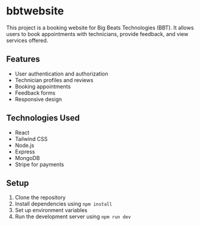 # bbtwebsite

This project is a booking website for Big Beats Technologies (BBT). It allows users to book appointments with technicians, provide feedback, and view services offered.

## Features

- User authentication and authorization
- Technician profiles and reviews
- Booking appointments
- Feedback forms
- Responsive design

## Technologies Used

- React
- Tailwind CSS
- Node.js
- Express
- MongoDB
- Stripe for payments

## Setup

1. Clone the repository
2. Install dependencies using `npm install`
3. Set up environment variables
4. Run the development server using `npm run dev`
